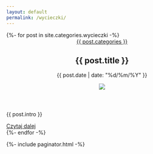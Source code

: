 ```yaml
---
layout: default
permalink: /wycieczki/
---
```

<div class="posts">
        {%- for post in site.categories.wycieczki -%}
        <article class="post">
                    <header class="post__header">
                        <a class="post__category" href="#">{{ post.categories }}</a>
                        <h2 class="post__title">{{ post.title }}</h2>
                        <p class="post__date">{{ post.date | date: "%d/%m/%Y" }}</p>
                        <div class="post__image-box">
                            <img class="post__image post__image--featured" src="../{{ post.image }}">
                        </div>
                    </header>
                    <p class="post__content">{{ post.intro }}</p>
                    <a class="post__link" href="{{ post.url | relative_url }}">Czytaj dalej</a>
                </article>
        {%- endfor -%}
</div>

{%- include paginator.html -%}